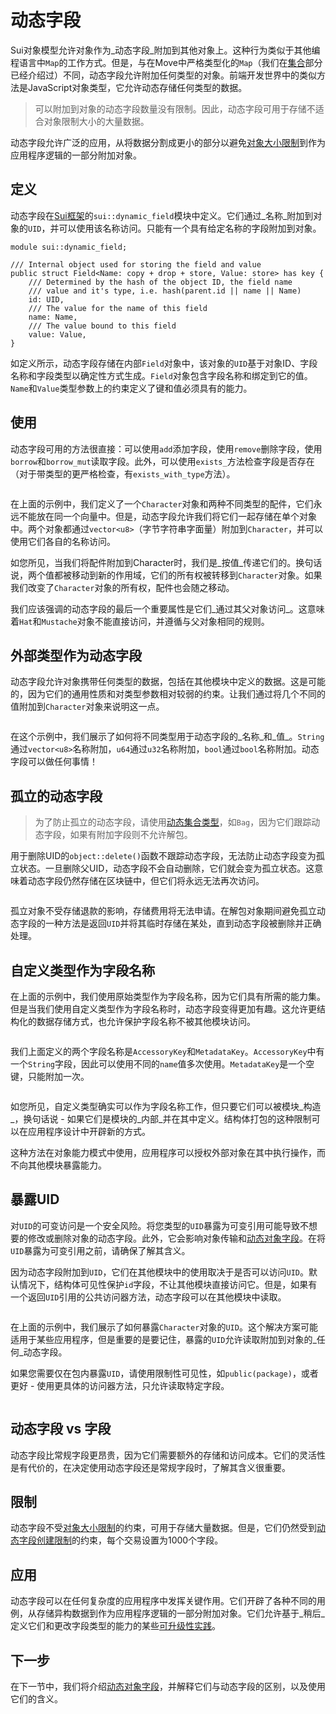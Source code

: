 # 动态字段

Sui对象模型允许对象作为_动态字段_附加到其他对象上。这种行为类似于其他编程语言中`Map`的工作方式。但是，与在Move中严格类型化的`Map`（我们在[集合](./collections)部分已经介绍过）不同，动态字段允许附加任何类型的对象。前端开发世界中的类似方法是JavaScript对象类型，它允许动态存储任何类型的数据。

> 可以附加到对象的动态字段数量没有限制。因此，动态字段可用于存储不适合对象限制大小的大量数据。

动态字段允许广泛的应用，从将数据分割成更小的部分以避免[对象大小限制](./../guides/building-against-limits)到作为应用程序逻辑的一部分附加对象。

## 定义

动态字段在[Sui框架](./sui-framework)的`sui::dynamic_field`模块中定义。它们通过_名称_附加到对象的`UID`，并可以使用该名称访问。只能有一个具有给定名称的字段附加到对象。

```move
module sui::dynamic_field;

/// Internal object used for storing the field and value
public struct Field<Name: copy + drop + store, Value: store> has key {
    /// Determined by the hash of the object ID, the field name
    /// value and it's type, i.e. hash(parent.id || name || Name)
    id: UID,
    /// The value for the name of this field
    name: Name,
    /// The value bound to this field
    value: Value,
}
```

如定义所示，动态字段存储在内部`Field`对象中，该对象的`UID`基于对象ID、字段名称和字段类型以确定性方式生成。`Field`对象包含字段名称和绑定到它的值。`Name`和`Value`类型参数上的约束定义了键和值必须具有的能力。

## 使用

动态字段可用的方法很直接：可以使用`add`添加字段，使用`remove`删除字段，使用`borrow`和`borrow_mut`读取字段。此外，可以使用`exists_`方法检查字段是否存在（对于带类型的更严格检查，有`exists_with_type`方法）。

```move file=packages/samples/sources/programmability/dynamic-fields.move anchor=usage

```

在上面的示例中，我们定义了一个`Character`对象和两种不同类型的配件，它们永远不能放在同一个向量中。但是，动态字段允许我们将它们一起存储在单个对象中。两个对象都通过`vector<u8>`（字节字符串字面量）附加到`Character`，并可以使用它们各自的名称访问。

如您所见，当我们将配件附加到Character时，我们是_按值_传递它们的。换句话说，两个值都被移动到新的作用域，它们的所有权被转移到`Character`对象。如果我们改变了`Character`对象的所有权，配件也会随之移动。

我们应该强调的动态字段的最后一个重要属性是它们_通过其父对象访问_。这意味着`Hat`和`Mustache`对象不能直接访问，并遵循与父对象相同的规则。

## 外部类型作为动态字段

动态字段允许对象携带任何类型的数据，包括在其他模块中定义的数据。这是可能的，因为它们的通用性质和对类型参数相对较弱的约束。让我们通过将几个不同的值附加到`Character`对象来说明这一点。

```move file=packages/samples/sources/programmability/dynamic-fields.move anchor=foreign_types

```

在这个示例中，我们展示了如何将不同类型用于动态字段的_名称_和_值_。`String`通过`vector<u8>`名称附加，`u64`通过`u32`名称附加，`bool`通过`bool`名称附加。动态字段可以做任何事情！

## 孤立的动态字段

> 为了防止孤立的动态字段，请使用[动态集合类型](./dynamic-collections)，如`Bag`，因为它们跟踪动态字段，如果有附加字段则不允许解包。

用于删除UID的`object::delete()`函数不跟踪动态字段，无法防止动态字段变为孤立状态。一旦删除父UID，动态字段不会自动删除，它们就会变为孤立状态。这意味着动态字段仍然存储在区块链中，但它们将永远无法再次访问。

```move file=packages/samples/sources/programmability/dynamic-fields.move anchor=orphan_fields

```

孤立对象不受存储退款的影响，存储费用将无法申请。在解包对象期间避免孤立动态字段的一种方法是返回`UID`并将其临时存储在某处，直到动态字段被删除并正确处理。

## 自定义类型作为字段名称

在上面的示例中，我们使用原始类型作为字段名称，因为它们具有所需的能力集。但是当我们使用自定义类型作为字段名称时，动态字段变得更加有趣。这允许更结构化的数据存储方式，也允许保护字段名称不被其他模块访问。

```move file=packages/samples/sources/programmability/dynamic-fields.move anchor=custom_type

```

我们上面定义的两个字段名称是`AccessoryKey`和`MetadataKey`。`AccessoryKey`中有一个`String`字段，因此可以使用不同的`name`值多次使用。`MetadataKey`是一个空键，只能附加一次。

```move file=packages/samples/sources/programmability/dynamic-fields.move anchor=custom_type_usage

```

如您所见，自定义类型确实可以作为字段名称工作，但只要它们可以被模块_构造_，换句话说 - 如果它们是模块的_内部_并在其中定义。结构体打包的这种限制可以在应用程序设计中开辟新的方式。

这种方法在对象能力<!--[]](./object-capability)-->模式中使用，应用程序可以授权外部对象在其中执行操作，而不向其他模块暴露能力。

## 暴露UID

<div class="warning">

对`UID`的可变访问是一个安全风险。将您类型的`UID`暴露为可变引用可能导致不想要的修改或删除对象的动态字段。此外，它会影响对象传输<!--[](./../storage/transfer-to-object)-->和[动态对象字段](./dynamic-object-fields)。在将`UID`暴露为可变引用之前，请确保了解其含义。

</div>

因为动态字段附加到`UID`，它们在其他模块中的使用取决于是否可以访问`UID`。默认情况下，结构体可见性保护`id`字段，不让其他模块直接访问它。但是，如果有一个返回`UID`引用的公共访问器方法，动态字段可以在其他模块中读取。

```move file=packages/samples/sources/programmability/dynamic-fields.move anchor=exposed_uid

```

在上面的示例中，我们展示了如何暴露`Character`对象的`UID`。这个解决方案可能适用于某些应用程序，但是重要的是要记住，暴露的`UID`允许读取附加到对象的_任何_动态字段。

如果您需要仅在包内暴露`UID`，请使用限制性可见性，如`public(package)`，或者更好 - 使用更具体的访问器方法，只允许读取特定字段。

```move file=packages/samples/sources/programmability/dynamic-fields.move anchor=exposed_uid_measures

```

## 动态字段 vs 字段

动态字段比常规字段更昂贵，因为它们需要额外的存储和访问成本。它们的灵活性是有代价的，在决定使用动态字段还是常规字段时，了解其含义很重要。

## 限制

动态字段不受[对象大小限制](./../guides/building-against-limits)的约束，可用于存储大量数据。但是，它们仍然受到[动态字段创建限制](./../guides/building-against-limits)的约束，每个交易设置为1000个字段。

## 应用

动态字段可以在任何复杂度的应用程序中发挥关键作用。它们开辟了各种不同的用例，从存储异构数据到作为应用程序逻辑的一部分附加对象。它们允许基于_稍后_定义它们和更改字段类型的能力的某些[可升级性实践](./../guides/upgradeability-practices)。

## 下一步

在下一节中，我们将介绍[动态对象字段](./dynamic-object-fields)，并解释它们与动态字段的区别，以及使用它们的含义。